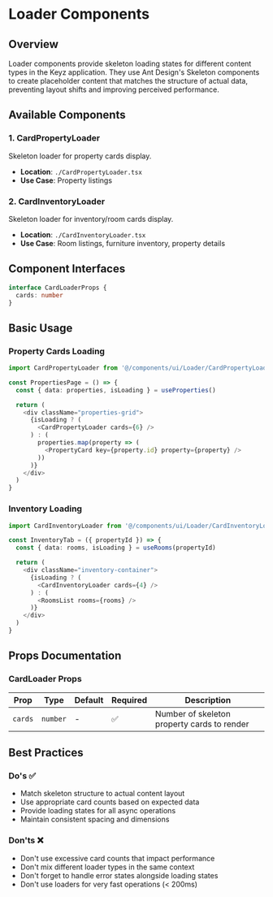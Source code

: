 # Loader Components

## Overview
Loader components provide skeleton loading states for different content types in the Keyz application. They use Ant Design's Skeleton components to create placeholder content that matches the structure of actual data, preventing layout shifts and improving perceived performance.

## Available Components

### 1. CardPropertyLoader
Skeleton loader for property cards display.
- **Location**: `./CardPropertyLoader.tsx`
- **Use Case**: Property listings

### 2. CardInventoryLoader
Skeleton loader for inventory/room cards display.
- **Location**: `./CardInventoryLoader.tsx`
- **Use Case**: Room listings, furniture inventory, property details

## Component Interfaces

```typescript
interface CardLoaderProps {
  cards: number
}
```

## Basic Usage

### Property Cards Loading
```typescript
import CardPropertyLoader from '@/components/ui/Loader/CardPropertyLoader'

const PropertiesPage = () => {
  const { data: properties, isLoading } = useProperties()

  return (
    <div className="properties-grid">
      {isLoading ? (
        <CardPropertyLoader cards={6} />
      ) : (
        properties.map(property => (
          <PropertyCard key={property.id} property={property} />
        ))
      )}
    </div>
  )
}
```

### Inventory Loading
```typescript
import CardInventoryLoader from '@/components/ui/Loader/CardInventoryLoader'

const InventoryTab = ({ propertyId }) => {
  const { data: rooms, isLoading } = useRooms(propertyId)

  return (
    <div className="inventory-container">
      {isLoading ? (
        <CardInventoryLoader cards={4} />
      ) : (
        <RoomsList rooms={rooms} />
      )}
    </div>
  )
}
```

## Props Documentation

### CardLoader Props

| Prop | Type | Default | Required | Description |
|------|------|---------|----------|-------------|
| `cards` | `number` | - | ✅ | Number of skeleton property cards to render |

## Best Practices

### Do's ✅
- Match skeleton structure to actual content layout
- Use appropriate card counts based on expected data
- Provide loading states for all async operations
- Maintain consistent spacing and dimensions

### Don'ts ❌
- Don't use excessive card counts that impact performance
- Don't mix different loader types in the same context
- Don't forget to handle error states alongside loading states
- Don't use loaders for very fast operations (< 200ms)
